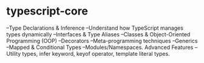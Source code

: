 # typescript-core
–Type Declarations &amp; Inference –Understand how TypeScript manages types dynamically  –Interfaces &amp; Type Aliases –Classes &amp; Object-Oriented Programming (OOP) –Decorators –Meta-programming techniques –Generics  –Mapped &amp; Conditional Types –Modules/Namespaces. Advanced Features –Utility types, infer keyword, keyof operator, template literal types.
